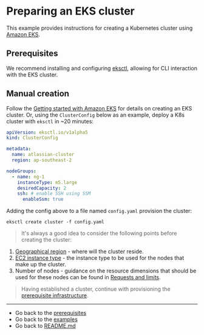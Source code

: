 # Preparing an EKS cluster
This example provides instructions for creating a Kubernetes cluster using [Amazon EKS](https://aws.amazon.com/eks/).

## Prerequisites
We recommend installing and configuring [eksctl](https://docs.aws.amazon.com/eks/latest/userguide/eksctl.html), allowing for CLI interaction with the EKS cluster.

## Manual creation
Follow the [Getting started with Amazon EKS](https://docs.aws.amazon.com/eks/latest/userguide/getting-started.html) for details on creating an EKS cluster. Or, using the `ClusterConfig` below as an example, deploy a K8s cluster with `eksctl` in ~20 minutes:

```yaml
apiVersion: eksctl.io/v1alpha5
kind: ClusterConfig

metadata:
  name: atlassian-cluster
  region: ap-southeast-2

nodeGroups:
  - name: ng-1
    instanceType: m5.large
    desiredCapacity: 2
    ssh: # enable SSH using SSM
      enableSsm: true
```
Adding the config above to a file named `config.yaml` provision the cluster: 

```shell
eksctl create cluster -f config.yaml
```

> It's always a good idea to consider the following points before creating the cluster:

1. [Geographical region](https://aws.amazon.com/about-aws/global-infrastructure/regions_az/) - where will the cluster reside.
2. [EC2 instance type](https://aws.amazon.com/ec2/instance-types/) - the instance type to be used for the nodes that make up the cluster.
3. Number of nodes - guidance on the resource dimensions that should be used for these nodes can be found in [Requests and limits](https://github.com/atlassian-labs/data-center-helm-charts/blob/master/docs/resource_management/REQUESTS_AND_LIMITS.md).

> Having established a cluster, continue with provisioning the [prerequisite infrastructure](../../PREREQUISITES.md).

***
* Go back to the [prerequisites](../../PREREQUISITES.md)
* Go back to the [examples](../EXAMPLES.md)
* Go back to [README.md](../../../README.md)

